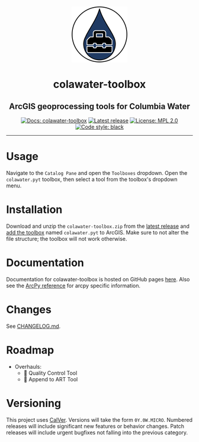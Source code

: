 ﻿<p align="center">
<a href="https://sfx86.github.io/colawater-toolbox/"><img alt="colawater-toolbox logo: a black-outlined white circle with a clip-art black toolbox on a purple raindrop" src="./docs/source/_static/logo.png"></a>
</p>
<h1 align="center">colawater-toolbox</h1>
<h2 align="center">ArcGIS geoprocessing tools for Columbia Water</h2>
<p align="center">
<a href="https://sfx86.github.io/colawater-toolbox/"><img alt="Docs: colawater-toolbox" src="https://img.shields.io/badge/docs-colawater--toolbox-purple"></a>
<a href="https://github.com/sfx86/colawater-toolbox/releases/latest"><img alt="Latest release" src="https://img.shields.io/github/v/release/sfx86/colawater-toolbox"></a>
<a href="https://opensource.org/licenses/MPL-2.0"><img alt="License: MPL 2.0" src="https://img.shields.io/badge/license-MPL_2.0-brightgreen"></a>
<a href="https://github.com/psf/black"><img alt="Code style: black" src="https://img.shields.io/badge/code%20style-black-000000"></a>
</p>

---

# Usage

Navigate to the `Catalog Pane` and open the `Toolboxes` dropdown.
Open the `colawater.pyt` toolbox, then select a tool from the toolbox's dropdown menu.

# Installation

Download and unzip the `colawater-toolbox.zip` from the [latest release][releases]
and [add the toolbox][add-a-toolbox] named `colawater.pyt` to ArcGIS. 
Make sure to not alter the file structure; the toolbox will not work otherwise.

# Documentation

Documentation for colawater-toolbox is hosted on GitHub pages [here][docs].
Also see the [ArcPy reference][arcpy-reference] for arcpy specific information.

# Changes

See [CHANGELOG.md][changelog].

# Roadmap

* Overhauls:
    * 🚧 Quality Control Tool
    * 🚧 Append to ART Tool 

# Versioning

This project uses [CalVer][calver].
Versions will take the form `0Y.0W.MICRO`.
Numbered releases will include significant new features or behavior changes.
Patch releases will include urgent bugfixes not falling into the previous category.

[add-a-toolbox]: https://pro.arcgis.com/en/pro-app/latest/help/projects/connect-to-a-toolbox.htm
[arcpy-reference]: https://pro.arcgis.com/en/pro-app/latest/arcpy/main/arcgis-pro-arcpy-reference.htm
[calver]: https://calver.org/ 
[changelog]: https://github.com/sfx86/colawater-toolbox/blob/main/CHANGELOG.md
[docs]: https://sfx86.github.io/colawater-toolbox
[releases]: https://github.com/sfx86/colawater-toolbox/releases/latest